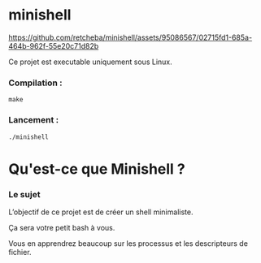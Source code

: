 # minishell

https://github.com/retcheba/minishell/assets/95086567/02715fd1-685a-464b-962f-55e20c71d82b

Ce projet est executable uniquement sous Linux.

### Compilation :
  ```
make
  ```

### Lancement :
  ```
./minishell
  ```

# Qu'est-ce que Minishell ?
### Le sujet
L’objectif de ce projet est de créer un shell minimaliste.

Ça sera votre petit bash à vous.

Vous en apprendrez beaucoup sur les processus et les descripteurs de fichier.
